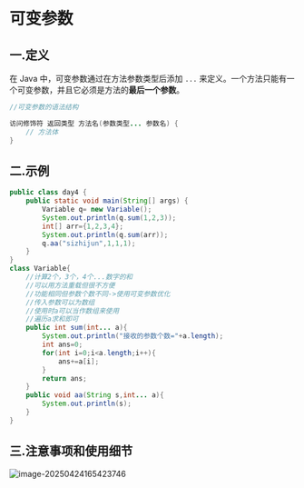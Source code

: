 # 可变参数

## 一.定义

在 Java 中，可变参数通过在方法参数类型后添加 `...` 来定义。一个方法只能有一个可变参数，并且它必须是方法的**最后一个参数**。

```java
//可变参数的语法结构

访问修饰符 返回类型 方法名(参数类型... 参数名) {
    // 方法体
}
```





## 二.示例

```java
public class day4 {
    public static void main(String[] args) {
        Variable q= new Variable();
        System.out.println(q.sum(1,2,3));
        int[] arr={1,2,3,4};
        System.out.println(q.sum(arr));
        q.aa("sizhijun",1,1,1);
    }
}
class Variable{
    //计算2个，3个，4个...数字的和
    //可以用方法重载但很不方便
    //功能相同但参数个数不同->使用可变参数优化
    //传入参数可以为数组
    //使用时a可以当作数组来使用
    //遍历a求和即可
    public int sum(int... a){
        System.out.println("接收的参数个数="+a.length);
        int ans=0;
        for(int i=0;i<a.length;i++){
            ans+=a[i];
        }
        return ans;
    }
    public void aa(String s,int... a){
        System.out.println(s);
    }
}
```

## 三.注意事项和使用细节

![image-20250424165423746](C:\Users\24709\AppData\Roaming\Typora\typora-user-images\image-20250424165423746.png)